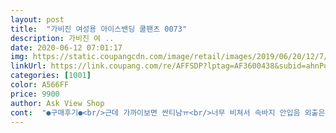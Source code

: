 ```yaml
---
layout: post 
title:  "가비진 여성용 아이스밴딩 쿨팬츠 0073" 
description: 가비진 여 ..
date: 2020-06-12 07:01:17 
img: https://static.coupangcdn.com/image/retail/images/2019/06/20/12/7/14e49191-d37e-481a-8702-8fc65d76e13d.jpg 
linkUrl: https://link.coupang.com/re/AFFSDP?lptag=AF3600438&subid=ahnPublicAsk&pageKey=243254284&itemId=772204864&vendorItemId=4950387324&traceid=V0-113-c3782c8e7e4540ba 
categories: [1001] 
color: A566FF 
price: 9900 
author: Ask View Shop 
cont:  "●구매후기●<br/>근데 가까이보면 싼티남ㅠ<br/>너무 비쳐서 속바지 안입음 외출은 못하고 집에서만 입어야할듯요 글고 앏아서 그런가 바지<br/>많이 비쳐요.<br/> 그마큼 살랑 거리는 천이고 시원혀요.<br/><br/>밑단 정리가 많이 별로네요<br/>속옷 신경써야겠어요.<br/><br/>얇아서 시원은 하겠네요<br/>출근시보단 동네 산책, 장보기용이 나을 듯.<br/>.<br/><br/>쿨<br/>후들후들 촉감굿<br/>" 
---
```

